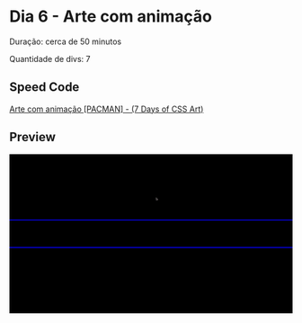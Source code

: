 # Dia 6 - Arte com animação

Duração: cerca de 50 minutos

Quantidade de divs: 7

## Speed Code
[Arte com animação [PACMAN] - (7 Days of CSS Art)](https://youtu.be/YgBwXf5eyiQ)

## Preview

<div align="center">
    <img src="pacman-preview.gif" alt="Preview da animação" />
</div>